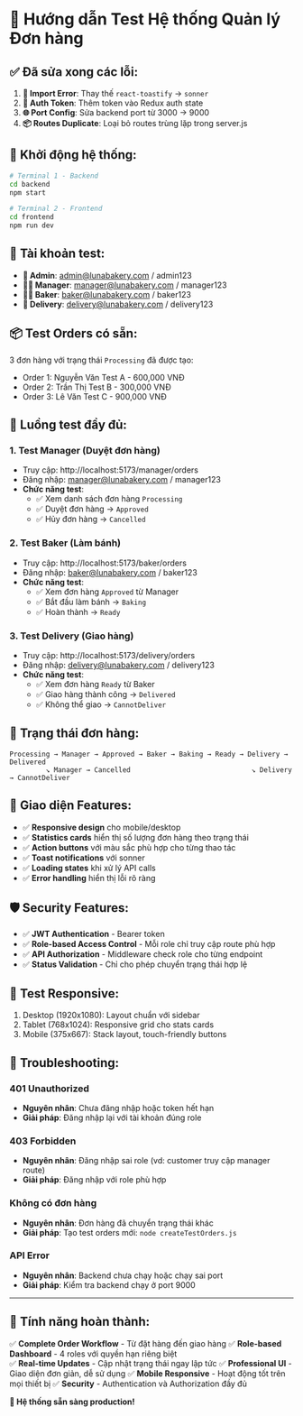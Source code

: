 # 🎯 Hướng dẫn Test Hệ thống Quản lý Đơn hàng

## ✅ Đã sửa xong các lỗi:

1. **🔧 Import Error**: Thay thế `react-toastify` → `sonner`
2. **🔑 Auth Token**: Thêm token vào Redux auth state
3. **🌐 Port Config**: Sửa backend port từ 3000 → 9000
4. **📦 Routes Duplicate**: Loại bỏ routes trùng lặp trong server.js

## 🚀 Khởi động hệ thống:

```bash
# Terminal 1 - Backend
cd backend
npm start

# Terminal 2 - Frontend  
cd frontend
npm run dev
```

## 🔑 Tài khoản test:

- **👑 Admin**: admin@lunabakery.com / admin123
- **👨‍💼 Manager**: manager@lunabakery.com / manager123
- **🧑‍🍳 Baker**: baker@lunabakery.com / baker123
- **🚚 Delivery**: delivery@lunabakery.com / delivery123

## 📦 Test Orders có sẵn:

3 đơn hàng với trạng thái `Processing` đã được tạo:
- Order 1: Nguyễn Văn Test A - 600,000 VNĐ
- Order 2: Trần Thị Test B - 300,000 VNĐ  
- Order 3: Lê Văn Test C - 900,000 VNĐ

## 🎯 Luồng test đầy đủ:

### 1. Test Manager (Duyệt đơn hàng)
- Truy cập: http://localhost:5173/manager/orders
- Đăng nhập: manager@lunabakery.com / manager123
- **Chức năng test**:
  - ✅ Xem danh sách đơn hàng `Processing`
  - ✅ Duyệt đơn hàng → `Approved`
  - ✅ Hủy đơn hàng → `Cancelled`

### 2. Test Baker (Làm bánh)
- Truy cập: http://localhost:5173/baker/orders
- Đăng nhập: baker@lunabakery.com / baker123
- **Chức năng test**:
  - ✅ Xem đơn hàng `Approved` từ Manager
  - ✅ Bắt đầu làm bánh → `Baking`
  - ✅ Hoàn thành → `Ready`

### 3. Test Delivery (Giao hàng)
- Truy cập: http://localhost:5173/delivery/orders
- Đăng nhập: delivery@lunabakery.com / delivery123
- **Chức năng test**:
  - ✅ Xem đơn hàng `Ready` từ Baker
  - ✅ Giao hàng thành công → `Delivered`
  - ✅ Không thể giao → `CannotDeliver`

## 🔄 Trạng thái đơn hàng:

```
Processing → Manager → Approved → Baker → Baking → Ready → Delivery → Delivered
         ↘ Manager → Cancelled                              ↘ Delivery → CannotDeliver
```

## 🎨 Giao diện Features:

- ✅ **Responsive design** cho mobile/desktop
- ✅ **Statistics cards** hiển thị số lượng đơn hàng theo trạng thái
- ✅ **Action buttons** với màu sắc phù hợp cho từng thao tác
- ✅ **Toast notifications** với sonner
- ✅ **Loading states** khi xử lý API calls
- ✅ **Error handling** hiển thị lỗi rõ ràng

## 🛡️ Security Features:

- ✅ **JWT Authentication** - Bearer token
- ✅ **Role-based Access Control** - Mỗi role chỉ truy cập route phù hợp
- ✅ **API Authorization** - Middleware check role cho từng endpoint
- ✅ **Status Validation** - Chỉ cho phép chuyển trạng thái hợp lệ

## 📱 Test Responsive:

1. Desktop (1920x1080): Layout chuẩn với sidebar
2. Tablet (768x1024): Responsive grid cho stats cards
3. Mobile (375x667): Stack layout, touch-friendly buttons

## 🐛 Troubleshooting:

### 401 Unauthorized
- **Nguyên nhân**: Chưa đăng nhập hoặc token hết hạn
- **Giải pháp**: Đăng nhập lại với tài khoản đúng role

### 403 Forbidden  
- **Nguyên nhân**: Đăng nhập sai role (vd: customer truy cập manager route)
- **Giải pháp**: Đăng nhập với role phù hợp

### Không có đơn hàng
- **Nguyên nhân**: Đơn hàng đã chuyển trạng thái khác
- **Giải pháp**: Tạo test orders mới: `node createTestOrders.js`

### API Error
- **Nguyên nhân**: Backend chưa chạy hoặc chạy sai port
- **Giải pháp**: Kiểm tra backend chạy ở port 9000

---

## 🎉 Tính năng hoàn thành:

✅ **Complete Order Workflow** - Từ đặt hàng đến giao hàng
✅ **Role-based Dashboard** - 4 roles với quyền hạn riêng biệt  
✅ **Real-time Updates** - Cập nhật trạng thái ngay lập tức
✅ **Professional UI** - Giao diện đơn giản, dễ sử dụng
✅ **Mobile Responsive** - Hoạt động tốt trên mọi thiết bị
✅ **Security** - Authentication và Authorization đầy đủ

**🚀 Hệ thống sẵn sàng production!** 